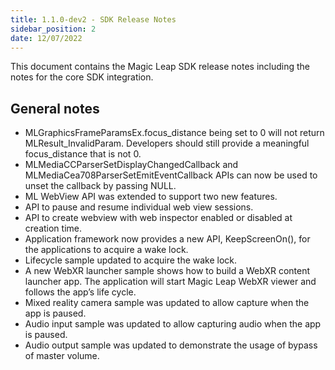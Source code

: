```yaml
---
title: 1.1.0-dev2 - SDK Release Notes
sidebar_position: 2
date: 12/07/2022
---
```


This document contains the Magic Leap SDK release notes including the notes for the core SDK integration.

## General notes

- MLGraphicsFrameParamsEx.focus_distance being set to 0 will not return MLResult_InvalidParam. Developers should still provide a meaningful focus_distance that is not 0.
- MLMediaCCParserSetDisplayChangedCallback and MLMediaCea708ParserSetEmitEventCallback APIs can now be used to unset the callback by passing NULL.
- ML WebView API was extended to support two new features.
- API to pause and resume individual web view sessions.
- API to create webview with web inspector enabled or disabled at creation time.
- Application framework now provides a new API, KeepScreenOn(), for the applications to acquire a wake lock.
- Lifecycle sample updated to acquire the wake lock.
- A new WebXR launcher sample shows how to build a WebXR content launcher app. The application will start Magic Leap WebXR viewer and follows the app’s life cycle.
- Mixed reality camera sample was updated to allow capture when the app is paused.
- Audio input sample was updated to allow capturing audio when the app is paused.
- Audio output sample was updated to demonstrate the usage of bypass of master volume.

